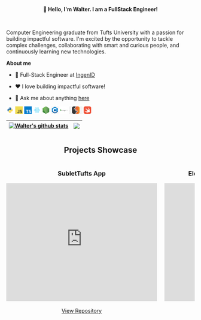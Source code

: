 <p align="center"><strong>👋 Hello, I'm Walter. I am a FullStack Engineer!</strong></p>

<br />

Computer Engineering graduate from Tufts University with a passion for building impactful software. I'm excited by the opportunity to tackle complex challenges, collaborating with smart and curious people, and continuously learning new technologies.

**About me**

- 💼 Full-Stack Engineer at [IngenID](https://www.ingenid.com/)

- ❤️ I love building impactful software!

- 💬 Ask me about anything [here](https://walter254.github.io/myCv/)

<code><img height="20" alt="python" src="https://raw.githubusercontent.com/github/explore/80688e429a7d4ef2fca1e82350fe8e3517d3494d/topics/python/python.png"></code>
<code><img height="20" alt="javascript" src="https://raw.githubusercontent.com/github/explore/80688e429a7d4ef2fca1e82350fe8e3517d3494d/topics/javascript/javascript.png"></code>
<code><img height="20" alt="typescript" src="https://raw.githubusercontent.com/github/explore/80688e429a7d4ef2fca1e82350fe8e3517d3494d/topics/typescript/typescript.png"></code>
<code><img height="20" alt="react" src="https://raw.githubusercontent.com/github/explore/80688e429a7d4ef2fca1e82350fe8e3517d3494d/topics/react/react.png"></code>
<code><img height="20" alt="nodejs" src="https://raw.githubusercontent.com/github/explore/80688e429a7d4ef2fca1e82350fe8e3517d3494d/topics/nodejs/nodejs.png"></code>
<code><img height="20" alt="c++" src="/images/cpp_img.png"></code>
<code><img height="20" alt="mongodb" src="https://raw.githubusercontent.com/github/explore/80688e429a7d4ef2fca1e82350fe8e3517d3494d/topics/mongodb/mongodb.png"></code>
<code><img height="20" alt="burpsuite" src="/images/burb_suite_img.png"></code>
<code><img height="20" alt="swift" src="https://raw.githubusercontent.com/github/explore/80688e429a7d4ef2fca1e82350fe8e3517d3494d/topics/swift/swift.png"></code>

| <a href="https://github.com/Walter254"><img align="center" src="https://github-readme-stats.vercel.app/api?username=Walter254&show_icons=true&include_all_commits=true&theme=buefy&hide_border=true" alt="Walter's github stats" /></a> | <a href="https://github.com/Walter254"><img align="center" src="https://github-readme-stats.vercel.app/api/top-langs/?username=Walter254&layout=compact&theme=buefy&hide_border=true" /></a> |
| ------------- | ------------- |

<!-- Carousel Section for Loom Videos -->
<div style="text-align: center; margin-top: 40px;">
    <h2>Projects Showcase</h2>
    <div class="carousel" style="display: flex; overflow-x: auto; scroll-snap-type: x mandatory; white-space: nowrap; max-width: 100%; overflow-y: hidden;">
        <div style="flex: none; width: 80%; margin: 0 10px; scroll-snap-align: start; display: inline-block;">
            <h3>SubletTufts App</h3>
            <iframe width="100%" height="315" src="https://www.loom.com/share/b1086af644434a60876d3935fab8ac26?sid=9eb661f3-410f-4e78-83cb-7101687cc33f" frameborder="0" allowfullscreen></iframe>
            <p><a href="https://github.com/Walter254/SubletTuftsApp?tab=readme-ov-file" target="_blank">View Repository</a></p>
        </div>
        <div style="flex: none; width: 80%; margin: 0 10px; scroll-snap-align: start; display: inline-block;">
            <h3>Electronic Orchestra Analyzer App</h3>
            <iframe width="100%" height="315" src="https://www.loom.com/share/10867652fb454b52ad407bb06413d982?sid=728147e4-92a5-4dda-9a26-a57a91e697ba" frameborder="0" allowfullscreen></iframe>
            <p><a href="https://github.com/Walter254/ElectronicOrchestraAnalyzerApp?tab=readme-ov-file" target="_blank">View Repository</a></p>
        </div>
        <!-- Add more projects as needed -->
    </div>
</div>
<!-- End of Carousel Section -->
